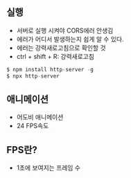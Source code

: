 ## 실행
- 서버로 실행 시켜야 CORS에러 안생김
- 에러가 어디서 발생하는지 쉽게 알 수 있다.
- 에러는 강력새로고침으로 확인할 것
- ctrl + shift + R: 강력새로고침
```js
$ npm install http-server -g
$ npx http-server
```

## 애니메이션
- 어도비 애니메이션
- 24 FPS속도

## FPS란?
- 1초에 보여지는 프레임 수